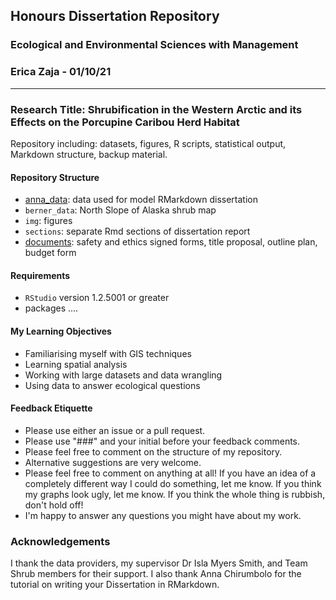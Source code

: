 ## Honours Dissertation Repository 
### Ecological and Environmental Sciences with Management 
### Erica Zaja - 01/10/21
*******

### Research Title: Shrubification in the Western Arctic and its Effects on the Porcupine Caribou Herd Habitat

Repository including: datasets, figures, R scripts, statistical output, Markdown structure, backup material. 

#### Repository Structure
- [anna_data](https://github.com/ericazaja/dissertation/tree/main/anna_data): data used for model RMarkdown dissertation
- `berner_data`: North Slope of Alaska shrub map 
- `img`: figures 
- `sections`: separate Rmd sections of dissertation report
- [documents](https://github.com/ericazaja/dissertation/tree/main/documents): safety and ethics signed forms, title proposal, outline plan, budget form

#### Requirements
- `RStudio` version 1.2.5001 or greater
- packages ....

#### My Learning Objectives
- Familiarising myself with GIS techniques
- Learning spatial analysis
- Working with large datasets and data wrangling
- Using data to answer ecological questions


#### Feedback Etiquette

- Please use either an issue or a pull request.
- Please use "###" and your initial before your feedback comments.
- Please feel free to comment on the structure of my repository.
- Alternative suggestions are very welcome.
- Please feel free to comment on anything at all! If you have an idea of a completely different way I could do something, let me know. If you think my graphs look ugly, let me know. If you think the whole thing is rubbish, don't hold off!
- I'm happy to answer any questions you might have about my work.

### Acknowledgements
I thank the data providers, my supervisor Dr Isla Myers Smith, and Team Shrub members for their support. I also thank Anna Chirumbolo for the tutorial on writing your Dissertation in RMarkdown. 

